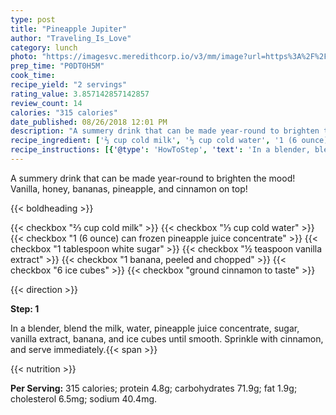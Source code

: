 ```yaml
---
type: post
title: "Pineapple Jupiter"
author: "Traveling_Is_Love"
category: lunch
photo: "https://imagesvc.meredithcorp.io/v3/mm/image?url=https%3A%2F%2Fimages.media-allrecipes.com%2Fuserphotos%2F5482648.jpg"
prep_time: "P0DT0H5M"
cook_time: 
recipe_yield: "2 servings"
rating_value: 3.857142857142857
review_count: 14
calories: "315 calories"
date_published: 08/26/2018 12:01 PM
description: "A summery drink that can be made year-round to brighten the mood! Vanilla, honey, bananas, pineapple, and cinnamon on top!"
recipe_ingredient: ['⅔ cup cold milk', '⅓ cup cold water', '1 (6 ounce) can frozen pineapple juice concentrate', '1 tablespoon white sugar', '½ teaspoon vanilla extract', '1 banana, peeled and chopped', '6 ice cubes', 'ground cinnamon to taste']
recipe_instructions: [{'@type': 'HowToStep', 'text': 'In a blender, blend the milk, water, pineapple juice concentrate, sugar, vanilla extract, banana, and ice cubes until smooth. Sprinkle with cinnamon, and serve immediately.\n'}]
---
```


A summery drink that can be made year-round to brighten the mood! Vanilla, honey, bananas, pineapple, and cinnamon on top! 

{{< boldheading >}}

{{< checkbox "⅔ cup cold milk" >}}
{{< checkbox "⅓ cup cold water" >}}
{{< checkbox "1 (6 ounce) can frozen pineapple juice concentrate" >}}
{{< checkbox "1 tablespoon white sugar" >}}
{{< checkbox "½ teaspoon vanilla extract" >}}
{{< checkbox "1  banana, peeled and chopped" >}}
{{< checkbox "6  ice cubes" >}}
{{< checkbox "ground cinnamon to taste" >}}


{{< direction >}}

**Step: 1**

In a blender, blend the milk, water, pineapple juice concentrate, sugar, vanilla extract, banana, and ice cubes until smooth. Sprinkle with cinnamon, and serve immediately.{{< span >}}

{{< nutrition >}}

**Per Serving:** 315 calories; protein 4.8g; carbohydrates 71.9g; fat 1.9g; cholesterol 6.5mg; sodium 40.4mg.